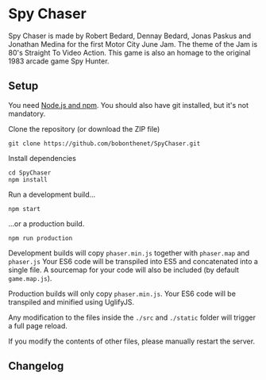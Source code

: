 # Spy Chaser
Spy Chaser is made by Robert Bedard, Dennay Bedard, Jonas Paskus and Jonathan Medina for the first Motor City June Jam. The theme of the Jam is 80's Straight To Video Action. This game is also an homage to the original 1983 arcade game Spy Hunter.


## Setup

You need [Node.js and npm](https://nodejs.org/). You should also have git installed, but it's not mandatory.

Clone the repository (or download the ZIP file)

`git clone https://github.com/bobonthenet/SpyChaser.git`

Install dependencies

```
cd SpyChaser
npm install
```

Run a development build...

`npm start`

...or a production build.

`npm run production`

Development builds will copy `phaser.min.js` together with `phaser.map` and `phaser.js`
Your ES6 code will be transpiled into ES5 and concatenated into a single file.
A sourcemap for your code will also be included (by default `game.map.js`).

Production builds will only copy `phaser.min.js`. Your ES6 code will be transpiled and
minified using UglifyJS.

Any modification to the files inside the `./src` and `./static` folder will trigger a full page reload.

If you modify the contents of other files, please manually restart the server.


## Changelog
